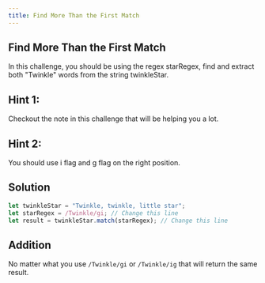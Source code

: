 ```yaml
---
title: Find More Than the First Match
---
```

## Find More Than the First Match
<!-- The article goes here, in GitHub-flavored Markdown. Feel free to add YouTube videos, images, and CodePen/JSBin embeds  -->
In this challenge, you should be using the regex starRegex, find and extract both "Twinkle" words from the string twinkleStar.
## Hint 1:
Checkout the note in this challenge that will be helping you a lot.
## Hint 2:
You should use i flag and g flag on the right position.
## Solution
```javascript
let twinkleStar = "Twinkle, twinkle, little star";
let starRegex = /Twinkle/gi; // Change this line
let result = twinkleStar.match(starRegex); // Change this line
```
## Addition
No matter what you use `/Twinkle/gi` or `/Twinkle/ig` that will return the same result.



